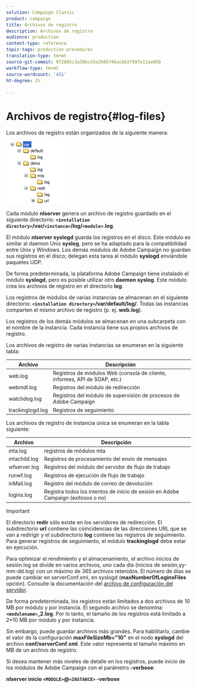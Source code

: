 ```yaml
---
solution: Campaign Classic
product: campaign
title: Archivos de registro
description: Archivos de registro
audience: production
content-type: reference
topic-tags: production-procedures
translation-type: tm+mt
source-git-commit: 972885c3a38bcd3a260574bacbb3f507e11ae05b
workflow-type: tm+mt
source-wordcount: '431'
ht-degree: 2%

---
```



# Archivos de registro{#log-files}

Los archivos de registro están organizados de la siguiente manera:

![](assets/d_ncs_directory.png)

Cada módulo **nlserver** genera un archivo de registro guardado en el siguiente directorio: **`<installation directory>`/var/`<instance>`/log/`<module>`.log**.

El módulo **nlserver syslogd** guarda los registros en el disco. Este módulo es similar al daemon Unix **syslog**, pero se ha adaptado para la compatibilidad entre Unix y Windows. Los demás módulos de Adobe Campaign no guardan sus registros en el disco; delegan esta tarea al módulo **syslogd** enviándole paquetes UDP.

De forma predeterminada, la plataforma Adobe Campaign tiene instalado el módulo **syslogd**, pero es posible utilizar otro **daemon syslog**. Este módulo crea los archivos de registro en el directorio **log**.

Los registros de módulos de varias instancias se almacenan en el siguiente directorio: **`<installation directory>`/var/default/log/**. Todas las instancias comparten el mismo archivo de registro (p. ej. **web.log**).

Los registros de los demás módulos se almacenan en una subcarpeta con el nombre de la instancia. Cada instancia tiene sus propios archivos de registro.

Los archivos de registro de varias instancias se enumeran en la siguiente tabla:

| Archivo | Descripción |
|---|---|
| web.log | Registros de módulos Web (consola de cliente, informes, API de SOAP, etc.) |
| webmdl.log | Registros del módulo de redirección |
| watchdog.log | Registros del módulo de supervisión de procesos de Adobe Campaign |
| trackinglogd.log | Registros de seguimiento |

Los archivos de registro de instancia única se enumeran en la tabla siguiente:

| Archivo | Descripción |
|---|---|
| mta.log | registros de módulos mta |
| mtachild.log | Registros de procesamiento del envío de mensajes |
| wfserver.log | Registros del módulo del servidor de flujo de trabajo |
| runwf.log | Registros de ejecución de flujo de trabajo |
| inMail.log | Registro del módulo de correo de devolución |
| logins.log | Registra todos los intentos de inicio de sesión en Adobe Campaign (exitosos o no) |

>[!IMPORTANT]
>
>El directorio **redir** sólo existe en los servidores de redirección. El subdirectorio **url** contiene las coincidencias de las direcciones URL que se van a redirigir y el subdirectorio **log** contiene las registros de seguimiento. Para generar registros de seguimiento, el módulo **trackinglogd** debe estar en ejecución.

Para optimizar el rendimiento y el almacenamiento, el archivo inicios de sesión.log se divide en varios archivos, uno cada día (inicios de sesión.yy-mm-dd.log) con un máximo de 365 archivos retenidos. El número de días se puede cambiar en serverConf.xml, en syslogd (**maxNumberOfLoginsFiles** opción). Consulte la documentación del [archivo de configuración del servidor](../../installation/using/the-server-configuration-file.md#syslogd).

De forma predeterminada, los registros están limitados a dos archivos de 10 MB por módulo y por instancia. El segundo archivo se denomina: **`<modulename>`_2.log**. Por lo tanto, el tamaño de los registros está limitado a 2*10 MB por módulo y por instancia.

Sin embargo, puede guardar archivos más grandes. Para habilitarlo, cambie el valor de la configuración **maxFileSizeMb=&quot;10&quot;** en el nodo **syslogd** del archivo **conf/serverConf.xml**. Este valor representa el tamaño máximo en MB de un archivo de registro.

Si desea mantener más niveles de detalle en los registros, puede inicio de los módulos de Adobe Campaign con el parámetro **-verbose**:

**nlserver inicio  `<MODULE>`@`<INSTANCE>` -verbose**
